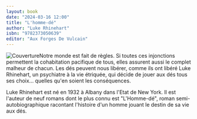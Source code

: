 ```yaml
---
layout: book
date: "2024-03-16 12:00"
title: "L'homme-dé"
author: "Luke Rhinehart"
isbn: "9782373050639"
editor: "Aux Forges De Vulcain"
---
```

![Couverture](/img/9782373050639.jpeg)Notre monde est fait de règles. Si toutes ces injonctions permettent la cohabitation pacifique de tous, elles assurent aussi le complet malheur de chacun. Les dés peuvent nous libérer, comme ils ont libéré Luke Rhinehart, un psychiatre à la vie étriquée, qui décide de jouer aux dés tous ses choix... quelles qu'en soient les conséquences.

Luke Rhinehart est né en 1932 à Albany dans l'Etat de New York.
Il est l'auteur de neuf romans dont le plus connu est "L'Homme-dé", roman semi-autobiographique racontant l'histoire d'un homme jouant le destin de sa vie aux dés.
